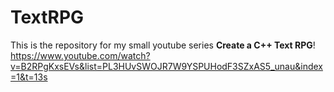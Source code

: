 # TextRPG

This is the repository for my small youtube series **Create a C++ Text RPG**! https://www.youtube.com/watch?v=B2RPgKxsEVs&list=PL3HUvSWOJR7W9YSPUHodF3SZxAS5_unau&index=1&t=13s


